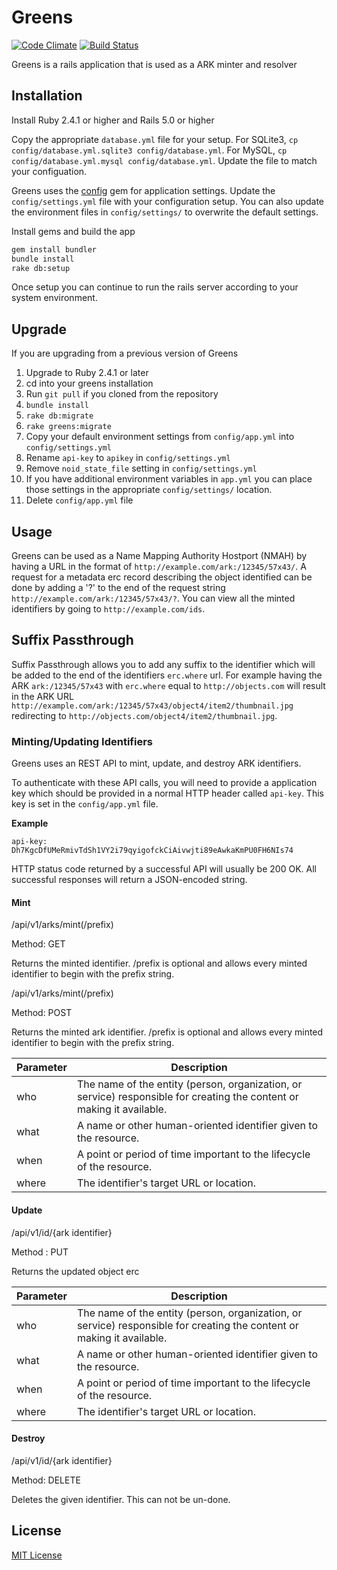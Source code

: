 # Greens

[![Code Climate](https://codeclimate.com/github/uhlibraries-digital/greens/badges/gpa.svg)](https://codeclimate.com/github/uhlibraries-digital/greens)
[![Build Status](https://travis-ci.org/uhlibraries-digital/greens.svg?branch=master)](https://travis-ci.org/uhlibraries-digital/greens)

Greens is a rails application that is used as a ARK minter and resolver

## Installation

Install Ruby 2.4.1 or higher and Rails 5.0 or higher

Copy the appropriate `database.yml` file for your setup. For SQLite3, `cp config/database.yml.sqlite3 config/database.yml`. For MySQL, `cp config/database.yml.mysql config/database.yml`. Update the file to match your configuation.

Greens uses the [config](https://github.com/railsconfig/config) gem for application settings. Update the `config/settings.yml` file with your configuration setup. You can also update the environment files in `config/settings/` to overwrite the default settings.

Install gems and build the app

```bash
gem install bundler
bundle install
rake db:setup
```

Once setup you can continue to run the rails server according to your system environment.

## Upgrade

If you are upgrading from a previous version of Greens

1. Upgrade to Ruby 2.4.1 or later
2. cd into your greens installation
3. Run `git pull` if you cloned from the repository
4. `bundle install`
5. `rake db:migrate`
6. `rake greens:migrate`
7. Copy your default environment settings from `config/app.yml` into `config/settings.yml`
8. Rename `api-key` to `apikey` in `config/settings.yml`
9. Remove `noid_state_file` setting in `config/settings.yml`
10. If you have additional environment variables in `app.yml` you can place those settings in the appropriate `config/settings/` location.
11. Delete `config/app.yml` file

## Usage

Greens can be used as a Name Mapping Authority Hostport (NMAH) by having a URL in the format of `http://example.com/ark:/12345/57x43/`. A request for a metadata erc record describing the object identified can be done by adding a '?' to the end of the request string `http://example.com/ark:/12345/57x43/?`. You can view all the minted identifiers by going to `http://example.com/ids`.

## Suffix Passthrough

Suffix Passthrough allows you to add any suffix to the identifier which will be added to the end of the identifiers `erc.where` url. For example having the ARK `ark:/12345/57x43` with `erc.where` equal to `http://objects.com` will result in the ARK URL `http://example.com/ark:/12345/57x43/object4/item2/thumbnail.jpg` redirecting to `http://objects.com/object4/item2/thumbnail.jpg`.

### Minting/Updating Identifiers

Greens uses an REST API to mint, update, and destroy ARK identifiers.

To authenticate with these API calls, you will need to provide a application key which should be provided in a normal HTTP header called `api-key`. This key is set in the `config/app.yml` file.

**Example**

```
api-key: Dh7KgcDfUMeRmivTdSh1VY2i79qyigofckCiAivwjti89eAwkaKmPU0FH6NIs74
```

HTTP status code returned by a successful API will usually be 200 OK. All successful responses will return a JSON-encoded string.

#### Mint

/api/v1/arks/mint(/prefix)

Method: GET

Returns the minted identifier. /prefix is optional and allows every minted identifier to begin with the prefix string.

/api/v1/arks/mint(/prefix)

Method: POST

Returns the minted ark identifier. /prefix is optional and allows every minted identifier to begin with the prefix string.

| Parameter | Description |
| --------- | ----------- |
| who | The name of the entity (person, organization, or service) responsible for creating the content or making it available. |
| what | A name or other human-oriented identifier given to the resource. |
| when | A point or period of time important to the lifecycle of the resource. |
| where | The identifier's target URL or location. |

#### Update

/api/v1/id/{ark identifier}

Method : PUT

Returns the updated object erc

| Parameter | Description |
| --------- | ----------- |
| who | The name of the entity (person, organization, or service) responsible for creating the content or making it available. |
| what | A name or other human-oriented identifier given to the resource. |
| when | A point or period of time important to the lifecycle of the resource. |
| where | The identifier's target URL or location. |

#### Destroy

/api/v1/id/{ark identifier}

Method: DELETE

Deletes the given identifier. This can not be un-done.

## License

[MIT License](LICENSE.txt)
